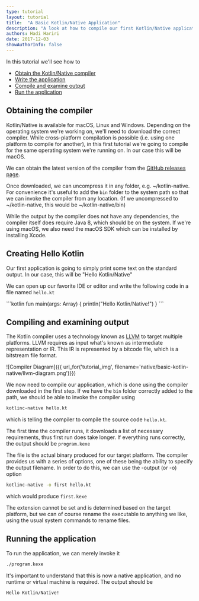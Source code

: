 ```yaml
---
type: tutorial
layout: tutorial
title:  "A Basic Kotlin/Native Application"
description: "A look at how to compile our first Kotlin/Native application"
authors: Hadi Hariri 
date: 2017-12-03
showAuthorInfo: false
---
```



In this tutorial we'll see how to

* [Obtain the Kotlin/Native compiler](#obtaining-the-compiler)
* [Write the application](#creating-hello-kotlin)
* [Compile and examine output](#compiling-and-examining-output)
* [Run the application](#running-the-application)


## Obtaining the compiler

Kotlin/Native is available for macOS, Linux and Windows. Depending on the operating system we're working on, we'll need to download
the correct compiler. While cross-platform compilation is possible (i.e. using one platform to compile for another), in this first tutorial
we're going to compile for the same operating system we're running on. In our case this will be macOS. 

We can obtain the latest version of the compiler from the [GitHub releases page](https://github.com/JetBrains/kotlin-native/releases).

Once downloaded, we can uncompress it in any folder, e.g. ~/kotlin-native. For convenience it's useful to add the `bin` folder to the system path so that we can invoke the 
compiler from any location. (If we uncompressed to ~/kotlin-native, this would be ~/kotlin-native/bin) 

While the output by the compiler does not have any dependencies, the compiler itself does require Java 8, which should be on the system. If we're using macOS, we also need the macOS SDK which can be installed by installing Xcode. 

## Creating Hello Kotlin

Our first application is going to simply print some text on the standard output. In our case, this will be "Hello Kotlin/Native"
 
We can open up our favorite IDE or editor and write the following code in a file named `hello.kt` 

<div class="sample" markdown="1" theme="idea">
```kotlin
fun main(args: Array<String>) {
    println("Hello Kotlin/Native!")
}
```
</div>

## Compiling and examining output 

The Kotlin compiler uses a technology known as [LLVM](https://en.wikipedia.org/wiki/LLVM) to target multiple platforms. LLVM requires as input what's known as intermediate representation or IR. This IR is
represented by a bitcode file, which is a bitstream file format. 

![Compiler Diagram]({{ url_for('tutorial_img', filename='native/basic-kotlin-native/llvm-diagram.png')}})


We now need to compile our application, which is done using the compiler downloaded in the first step. If we have the `bin` folder
correctly added to the path, we should be able to invoke the compiler using

```bash
kotlinc-native hello.kt
```

which is telling the compiler to compile the source code `hello.kt`.

The first time the compiler runs, it downloads a list of necessary requirements, thus first run does take longer. If everything runs correctly, the output 
should be `program.kexe`

The file is the actual binary produced for our target platform. The compiler provides us with a series of options, one of these
being the ability to specify the output filename. In order to do this, we can use the -output (or -o) option

```bash
kotlinc-native -o first hello.kt
```

which would produce `first.kexe`

The extension cannot be set and is determined based on the target platform, but we can of course rename the executable to anything we like, using 
the usual system commands to rename files.

## Running the application

To run the application, we can merely invoke it

```bash
./program.kexe
```

It's important to understand that this is now a native application, and no runtime or virtual machine is required. The output should be

```bash
Hello Kotlin/Native!
```




